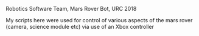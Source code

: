 Robotics Software Team, Mars Rover Bot, URC 2018

My scripts here were used for control of various aspects of the mars rover (camera, science module etc) via use of an Xbox controller
